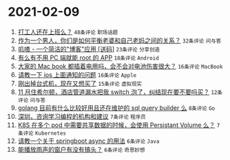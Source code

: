 # 2021-02-09

1. [打工人还在上班么？](https://www.v2ex.com/t/752514) `48条评论` `职场话题`
1. [作为一个男人，你们是如何平衡老婆和自己老妈之间的关系？](https://www.v2ex.com/t/752516) `32条评论` `问与答`
1. [叽喳 - 一个简洁的"博客"应用 [送码]](https://www.v2ex.com/t/752521) `23条评论` `分享创造`
1. [有么有不用 PC 端就能 root 的 APP](https://www.v2ex.com/t/752517) `18条评论` `Android`
1. [大家的 Mac book 都插着电用吗，会不会对电池伤害很大？](https://www.v2ex.com/t/752528) `16条评论` `MacBook`
1. [请教一下 ios 上面通知的问题](https://www.v2ex.com/t/752527) `16条评论` `Apple`
1. [刚出掉台式机，现在又想买了](https://www.v2ex.com/t/752510) `15条评论` `虚拟现实`
1. [11 月住希尔顿，酒店管道漏水把我 switch 泡了，纠结现在要不要吗买？](https://www.v2ex.com/t/752520) `12条评论` `问与答`
1. [golang 目前有什么比较好用且还在维护的 sql query builder 么](https://www.v2ex.com/t/752526) `8条评论` `Go`
1. [深圳，咨询学习编程的机构和建议](https://www.v2ex.com/t/752537) `7条评论` `程序员`
1. [K8S 在多个 pod 中需要共享数据的时候，会使用 Persistant Volume 么？](https://www.v2ex.com/t/752530) `7条评论` `Kubernetes`
1. [请教一个关于 springboot async 的用法](https://www.v2ex.com/t/752539) `6条评论` `Java`
1. [能播放雨声的窗户有没有搞头？](https://www.v2ex.com/t/752536) `6条评论` `奇思妙想`

